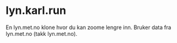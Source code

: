# lyn.karl.run

En lyn.met.no klone hvor du kan zoome lengre inn. Bruker data fra lyn.met.no (takk lyn.met.no).